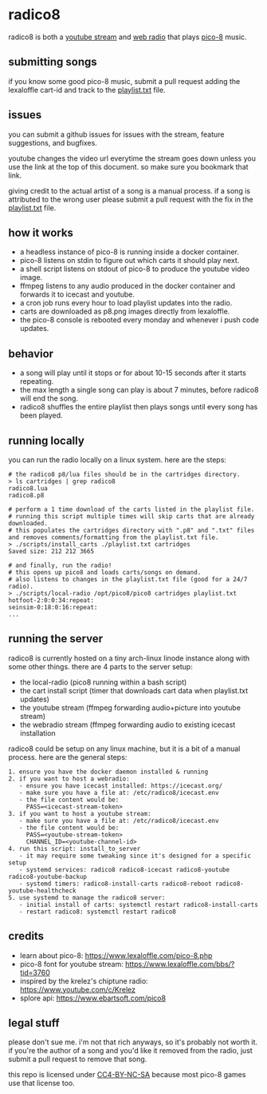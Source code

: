 # radico8
radico8 is both a [youtube stream](https://youtube.com/channel/UCNiwmNlnzY0Rg17Ii2RPIkw/live) and [web radio](http://radico8.xoc3.io/stream.ogg) that plays [pico-8](https://www.lexaloffle.com/pico-8.php) music.

## submitting songs
if you know some good pico-8 music, submit a pull request adding the lexaloffle cart-id and track to the [playlist.txt](./playlist.txt) file.

## issues
you can submit a github issues for issues with the stream, feature suggestions, and bugfixes.

youtube changes the video url everytime the stream goes down unless you use the link at the top of this document. so make sure you bookmark that link.

giving credit to the actual artist of a song is a manual process. if a song is attributed to the wrong user please submit a pull request with the fix in the [playlist.txt](./playlist.txt) file.

## how it works
- a headless instance of pico-8 is running inside a docker container.
- pico-8 listens on stdin to figure out which carts it should play next.
- a shell script listens on stdout of pico-8 to produce the youtube video image.
- ffmpeg listens to any audio produced in the docker container and forwards it to icecast and youtube.
- a cron job runs every hour to load playlist updates into the radio.
- carts are downloaded as p8.png images directly from lexaloffle.
- the pico-8 console is rebooted every monday and whenever i push code updates.

## behavior
- a song will play until it stops or for about 10-15 seconds after it starts repeating.
- the max length a single song can play is about 7 minutes, before radico8 will end the song.
- radico8 shuffles the entire playlist then plays songs until every song has been played.

## running locally
you can run the radio locally on a linux system. here are the steps:

```
# the radico8 p8/lua files should be in the cartridges directory.
> ls cartridges | grep radico8
radico8.lua
radico8.p8

# perform a 1 time download of the carts listed in the playlist file.
# running this script multiple times will skip carts that are already downloaded.
# this populates the cartridges directory with ".p8" and ".txt" files and removes comments/formatting from the playlist.txt file.
> ./scripts/install_carts ./playlist.txt cartridges
Saved size: 212 212 3665

# and finally, run the radio!
# this opens up pico8 and loads carts/songs on demand.
# also listens to changes in the playlist.txt file (good for a 24/7 radio).
> ./scripts/local-radio /opt/pico8/pico8 cartridges playlist.txt
hotfoot-2:0:0:34:repeat:
seinsim-0:18:0:16:repeat:
...
```

## running the server
radico8 is currently hosted on a tiny arch-linux linode instance along with some other things. there are 4 parts to the server setup:

- the local-radio (pico8 running within a bash script)
- the cart install script (timer that downloads cart data when playlist.txt updates)
- the youtube stream (ffmpeg forwarding audio+picture into youtube stream)
- the webradio stream (ffmpeg forwarding audio to existing icecast installation

radico8 could be setup on any linux machine, but it is a bit of a manual process. here are the general steps:

```
1. ensure you have the docker daemon installed & running
2. if you want to host a webradio:
   - ensure you have icecast installed: https://icecast.org/
   - make sure you have a file at: /etc/radico8/icecast.env
   - the file content would be:
     PASS=<icecast-stream-token>
3. if you want to host a youtube stream:
   - make sure you have a file at: /etc/radico8/icecast.env
   - the file content would be:
     PASS=<youtube-stream-token>
     CHANNEL_ID=<youtube-channel-id>
4. run this script: install_to_server
   - it may require some tweaking since it's designed for a specific setup
   - systemd services: radico8 radico8-icecast radico8-youtube radico8-youtube-backup
   - systemd timers: radico8-install-carts radico8-reboot radico8-youtube-healthcheck
5. use systemd to manage the radico8 server:
   - initial install of carts: systemctl restart radico8-install-carts
   - restart radico8: systemctl restart radico8
```

## credits
- learn about pico-8: https://www.lexaloffle.com/pico-8.php
- pico-8 font for youtube stream: https://www.lexaloffle.com/bbs/?tid=3760
- inspired by the krelez's chiptune radio: https://www.youtube.com/c/Krelez
- splore api: https://www.ebartsoft.com/pico8

## legal stuff
please don't sue me. i'm not that rich anyways, so it's probably not worth it. if you're the author of a song and you'd like it removed from the radio, just submit a pull request to remove that song.

this repo is licensed under [CC4-BY-NC-SA](https://creativecommons.org/licenses/by-nc-sa/4.0/) because most pico-8 games use that license too.
